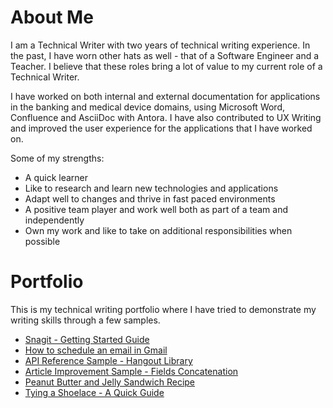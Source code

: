 # About Me
I am a Technical Writer with two years of technical writing experience. In the past, I have worn other hats as well - that of a Software Engineer and a Teacher. I believe that these roles bring a lot of value to my current role of a Technical Writer. 

I have worked on both internal and external documentation for applications in the banking and medical device domains, using Microsoft Word, Confluence and AsciiDoc with Antora. I have also contributed to UX Writing and improved the user experience for the applications that I have worked on.

Some of my strengths:
- A quick learner
- Like to research and learn new technologies and applications
- Adapt well to changes and thrive in fast paced environments
- A positive team player and work well both as part of a team and independently
- Own my work and like to take on additional responsibilities when possible 

# Portfolio
This is my technical writing portfolio where I have tried to demonstrate my writing skills through a few samples.
- [Snagit - Getting Started Guide](https://github.com/ShreyaMamadapur/Portfolio/blob/main/getting-started-guides/Snagit%20-%20Getting%20Started%20Guide.pdf)
- [How to schedule an email in Gmail](https://github.com/ShreyaMamadapur/Portfolio/blob/9ddd659de5d9fdd11ff577edd5698ea87b9a0b22/How-to%20guides/How%20to%20schedule%20an%20email%20in%20Gmail.md)
- [API Reference Sample - Hangout Library](https://github.com/ShreyaMamadapur/Portfolio/blob/main/Assets/API%20Reference%20Sample_Hangout%20Library.pdf)
- [Article Improvement Sample - Fields Concatenation](https://github.com/ShreyaMamadapur/Portfolio/blob/main/Assets/Fields%20Concatenation.pdf)
- [Peanut Butter and Jelly Sandwich Recipe](https://github.com/ShreyaMamadapur/Portfolio/blob/main/Assets/Peanut%20Butter%20and%20Jelly%20Sandwich%20Recipe_Shreya%20Mamadapur.pdf)
- [Tying a Shoelace - A Quick Guide](https://github.com/ShreyaMamadapur/Portfolio/blob/main/Assets/Tying%20a%20Shoelace_A%20Quick%20Guide.pdf)
